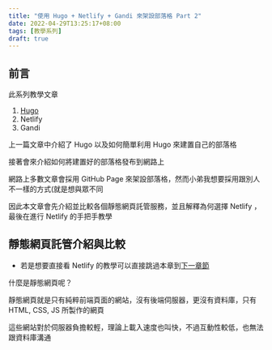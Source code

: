 ```yaml
---
title: "使用 Hugo + Netlify + Gandi 來架設部落格 Part 2"
date: 2022-04-29T13:25:17+08:00
tags: [教學系列]
draft: true
---
```


## 前言

此系列教學文章

1. [Hugo](https://sukamo.top/post/%E4%BD%BF%E7%94%A8-hugo-+-netlify-+-gandi-%E4%BE%86%E6%9E%B6%E8%A8%AD%E9%83%A8%E8%90%BD%E6%A0%BC-part-1/)
2. Netlify
3. Gandi

上一篇文章中介紹了 Hugo 以及如何簡單利用 Hugo 來建置自己的部落格

接著會來介紹如何將建置好的部落格發布到網路上

網路上多數文章會採用 GitHub Page 來架設部落格，然而小弟我想要採用跟別人不一樣的方式(就是想與眾不同

因此本文章會先介紹並比較各個靜態網頁託管服務，並且解釋為何選擇 Netlify ，最後在進行 Netlify 的手把手教學

## 靜態網頁託管介紹與比較

* 若是想要直接看 Netlify 的教學可以直接跳過本章到[下一章節](https://)

什麼是靜態網頁呢？

靜態網頁就是只有純粹前端頁面的網站，沒有後端伺服器，更沒有資料庫，只有 HTML, CSS, JS 所製作的網頁

這些網站對於伺服器負擔較輕，理論上載入速度也叫快，不過互動性較低，也無法跟資料庫溝通
